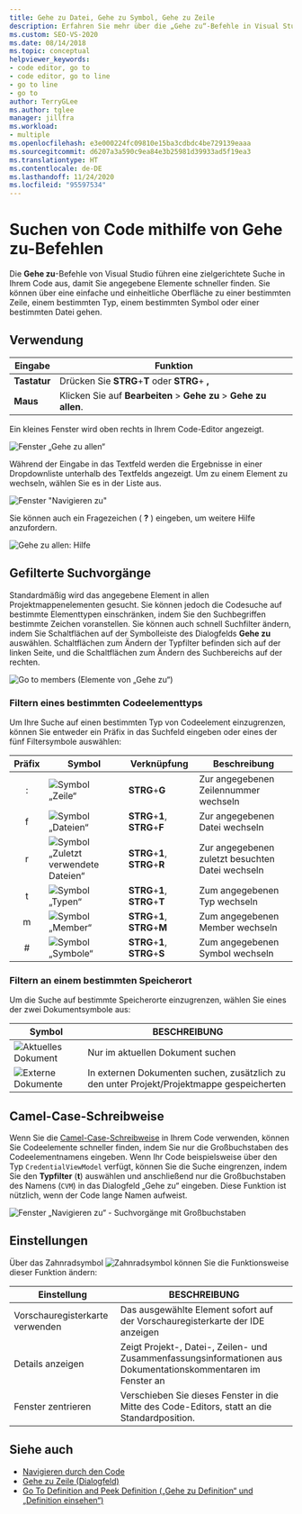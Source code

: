```yaml
---
title: Gehe zu Datei, Gehe zu Symbol, Gehe zu Zeile
description: Erfahren Sie mehr über die „Gehe zu“-Befehle in Visual Studio und darüber, wie Sie sie verwenden können, um fokussierte Suchvorgänge in Ihrem Code auszuführen.
ms.custom: SEO-VS-2020
ms.date: 08/14/2018
ms.topic: conceptual
helpviewer_keywords:
- code editor, go to
- code editor, go to line
- go to line
- go to
author: TerryGLee
ms.author: tglee
manager: jillfra
ms.workload:
- multiple
ms.openlocfilehash: e3e000224fc09810e15ba3cdbdc4be729139eaaa
ms.sourcegitcommit: d6207a3a590c9ea84e3b25981d39933ad5f19ea3
ms.translationtype: HT
ms.contentlocale: de-DE
ms.lasthandoff: 11/24/2020
ms.locfileid: "95597534"
---
```

# <a name="find-code-using-go-to-commands"></a>Suchen von Code mithilfe von Gehe zu-Befehlen

Die **Gehe zu**-Befehle von Visual Studio führen eine zielgerichtete Suche in Ihrem Code aus, damit Sie angegebene Elemente schneller finden. Sie können über eine einfache und einheitliche Oberfläche zu einer bestimmten Zeile, einem bestimmten Typ, einem bestimmten Symbol oder einer bestimmten Datei gehen.

## <a name="how-to-use-it"></a>Verwendung

Eingabe | Funktion
------------ | ---
**Tastatur** | Drücken Sie **STRG**+**T** oder **STRG**+ **,**
**Maus** | Klicken Sie auf **Bearbeiten** > **Gehe zu** > **Gehe zu allen**.

Ein kleines Fenster wird oben rechts in Ihrem Code-Editor angezeigt.

![Fenster „Gehe zu allen“](media/go-to-all.png)

Während der Eingabe in das Textfeld werden die Ergebnisse in einer Dropdownliste unterhalb des Textfelds angezeigt. Um zu einem Element zu wechseln, wählen Sie es in der Liste aus.

![Fenster "Navigieren zu"](../ide/media/vside_navigatetowindow.png)

Sie können auch ein Fragezeichen ( **?** ) eingeben, um weitere Hilfe anzufordern.

![Gehe zu allen: Hilfe](media/go-to-all-help.png)

## <a name="filtered-searches"></a>Gefilterte Suchvorgänge

Standardmäßig wird das angegebene Element in allen Projektmappenelementen gesucht. Sie können jedoch die Codesuche auf bestimmte Elementtypen einschränken, indem Sie den Suchbegriffen bestimmte Zeichen voranstellen. Sie können auch schnell Suchfilter ändern, indem Sie Schaltflächen auf der Symbolleiste des Dialogfelds **Gehe zu** auswählen. Schaltflächen zum Ändern der Typfilter befinden sich auf der linken Seite, und die Schaltflächen zum Ändern des Suchbereichs auf der rechten.

![Go to members (Elemente von „Gehe zu“)](../ide/media/vside_navigation_toolbar.png)

### <a name="filter-to-a-specific-type-of-code-element"></a>Filtern eines bestimmten Codeelementtyps

Um Ihre Suche auf einen bestimmten Typ von Codeelement einzugrenzen, können Sie entweder ein Präfix in das Suchfeld eingeben oder eines der fünf Filtersymbole auswählen:

Präfix | Symbol | Verknüpfung | Beschreibung
:-: | - | - | -
:| ![Symbol „Zeile“](media/gotoall-line-icon.png) | **STRG**+**G** | Zur angegebenen Zeilennummer wechseln
f| ![Symbol „Dateien“](media/gotoall-files-icon.png) | **STRG**+**1**, **STRG**+**F** | Zur angegebenen Datei wechseln
r| ![Symbol „Zuletzt verwendete Dateien“](media/gotoall-recent-files-icon.png) | **STRG**+**1**, **STRG**+**R** | Zur angegebenen zuletzt besuchten Datei wechseln
t| ![Symbol „Typen“](media/gotoall-types-icon.png) | **STRG**+**1**, **STRG**+**T** | Zum angegebenen Typ wechseln
m| ![Symbol „Member“](media/gotoall-members-icon.png) | **STRG**+**1**, **STRG**+**M** | Zum angegebenen Member wechseln
\#| ![Symbol „Symbole“](media/gotoall-symbols-icon.png) | **STRG**+**1**, **STRG**+**S** | Zum angegebenen Symbol wechseln

### <a name="filter-to-a-specific-location"></a>Filtern an einem bestimmten Speicherort

Um die Suche auf bestimmte Speicherorte einzugrenzen, wählen Sie eines der zwei Dokumentsymbole aus:

Symbol | BESCHREIBUNG
---- | ---
![Aktuelles Dokument](media/gotoall_currentdocument.png) | Nur im aktuellen Dokument suchen
![Externe Dokumente](media/gotoall_external.png) | In externen Dokumenten suchen, zusätzlich zu den unter Projekt/Projektmappe gespeicherten

## <a name="camel-casing"></a>Camel-Case-Schreibweise

Wenn Sie die [Camel-Case-Schreibweise](https://en.wikipedia.org/wiki/Camel_case) in Ihrem Code verwenden, können Sie Codeelemente schneller finden, indem Sie nur die Großbuchstaben des Codeelementnamens eingeben. Wenn Ihr Code beispielsweise über den Typ `CredentialViewModel` verfügt, können Sie die Suche eingrenzen, indem Sie den **Typfilter** (**t**) auswählen und anschließend nur die Großbuchstaben des Namens (`CVM`) in das Dialogfeld „Gehe zu“ eingeben. Diese Funktion ist nützlich, wenn der Code lange Namen aufweist.

![Fenster „Navigieren zu“ - Suchvorgänge mit Großbuchstaben](../ide/media/vside_capitalsearch.png)

## <a name="settings"></a>Einstellungen

Über das Zahnradsymbol ![Zahnradsymbol](media/gotoall_gear.png) können Sie die Funktionsweise dieser Funktion ändern:

Einstellung | BESCHREIBUNG
------- | ---
Vorschauregisterkarte verwenden | Das ausgewählte Element sofort auf der Vorschauregisterkarte der IDE anzeigen
Details anzeigen | Zeigt Projekt-, Datei-, Zeilen- und Zusammenfassungsinformationen aus Dokumentationskommentaren im Fenster an
Fenster zentrieren | Verschieben Sie dieses Fenster in die Mitte des Code-Editors, statt an die Standardposition.

## <a name="see-also"></a>Siehe auch

- [Navigieren durch den Code](../ide/navigating-code.md)
- [Gehe zu Zeile (Dialogfeld)](../ide/reference/go-to-line.md)
- [Go To Definition and Peek Definition („Gehe zu Definition“ und „Definition einsehen“)](../ide/go-to-and-peek-definition.md)
